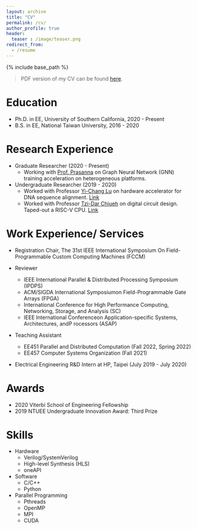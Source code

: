 ```yaml
---
layout: archive
title: "CV"
permalink: /cv/
author_profile: true
header:
  teaser : /image/teaser.png
redirect_from:
  - /resume
---
```


{% include base_path %}
> PDF version of my CV can be found [here](/files/cv.pdf).

Education
======
* Ph.D. in EE, University of Southern California, 2020 - Present
* B.S. in EE, National Taiwan University, 2016 - 2020

Research Experience
======
* Graduate Researcher (2020 - Present)
  * Working with [Prof. Prasanna](https://sites.usc.edu/prasanna/) on Graph Neural Network (GNN) training acceleration on heterogeneous platforms.
* Undergraduate Researcher (2019 - 2020)
  * Worked with Professor [Yi-Chang Lu](https://sites.google.com/view/ldps-giee-ntu/home/advisor/) on hardware accelerator for DNA sequence alignment. [Link](https://github.com/jasonlin316/Systolic-Array-for-Smith-Waterman) 
  * Worked with Professor [Tzi-Dar Chiueh](http://dodger.ee.ntu.edu.tw/faculty.htm) on digital circuit design. Taped-out a RISC-V CPU. [Link](https://github.com/jasonlin316/RISC-V-CPU)

Work Experience/ Services
======
* Registration Chair, The 31st IEEE International Symposium On Field-Programmable Custom Computing Machines (FCCM)

* Reviewer
  * IEEE International Parallel \& Distributed Processing Symposium (IPDPS)
  * ACM/SIGDA International Symposiumon Field-Programmable Gate Arrays (FPGA)
  * International Conference for High Performance Computing, Networking, Storage, and Analysis (SC)
  * IEEE International Conferenceon Application-specific Systems, Architectures, andP rocessors (ASAP)

* Teaching Assistant
  * EE451 Parallel and Distributed Computation (Fall 2022, Spring 2022)
  * EE457 Computer Systems Organization (Fall 2021)

* Electrical Engineering R&D Intern at HP, Taipei (July 2019 - July 2020)

Awards
======
* 2020 Viterbi School of Engineering Fellowship
* 2019 NTUEE Undergraduate Innovation Award: Third Prize

Skills
======
* Hardware
  * Verilog/SystemVerilog
  * High-level Synthesis (HLS)
  * oneAPI
* Software
  * C/C++
  * Python
* Parallel Programming 
  * Pthreads
  * OpenMP
  * MPI
  * CUDA

